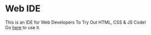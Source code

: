 # Web IDE
This is an IDE for Web Developers To Try Out HTML, CSS & JS Code!  
Go [here](https://puspam9876.github.io/web_ide) to use it.
